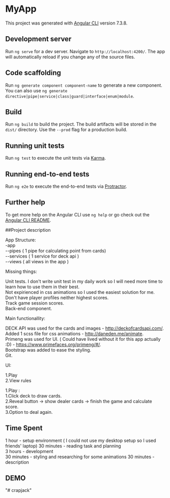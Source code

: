 # MyApp

This project was generated with [Angular CLI](https://github.com/angular/angular-cli) version 7.3.8.

## Development server

Run `ng serve` for a dev server. Navigate to `http://localhost:4200/`. The app will automatically reload if you change any of the source files.

## Code scaffolding

Run `ng generate component component-name` to generate a new component. You can also use `ng generate directive|pipe|service|class|guard|interface|enum|module`.

## Build

Run `ng build` to build the project. The build artifacts will be stored in the `dist/` directory. Use the `--prod` flag for a production build.

## Running unit tests

Run `ng test` to execute the unit tests via [Karma](https://karma-runner.github.io).

## Running end-to-end tests

Run `ng e2e` to execute the end-to-end tests via [Protractor](http://www.protractortest.org/).

## Further help

To get more help on the Angular CLI use `ng help` or go check out the [Angular CLI README](https://github.com/angular/angular-cli/blob/master/README.md).

##Project description

App Structure:  
 -app  
 --pipes ( 1 pipe for calculating point from cards)  
 --services ( 1 service for deck api )  
 --views ( all views in the app )  

Missing things:    

Unit tests. I don't write unit test in my daily work so I will need more time to learn how to use them in their best.  
Not expirienced in css animations so I used the easiest solution for me.  
Don't have player profiles neither highest scores.  
Track game session scores.  
Back-end component.  

Main functionallity:    

DECK API was used for the cards and images - http://deckofcardsapi.com/.  
Added 1 scss file for css animations - http://daneden.me/animate.  
Primeng was used for UI. ( Could have lived without it for this app actually :D) - https://www.primefaces.org/primeng/#/.  
Bootstrap was added to ease the styling.  
Git.  


UI:    

1.Play  
2.View rules  

1.Play :  
 1.Click deck to draw cards.  
 2.Reveal button -> show dealer cards -> finish the game and calculate score.  
 3.Option to deal again.  

## Time Spent

1 hour - setup environment ( I could not use my desktop setup so I used friends' laptop)
30 minutes - reading task and planning  
3 hours - development  
30 minutes - styling and researching for some animations
30 minutes - description

## DEMO    


"# crapjack" 
